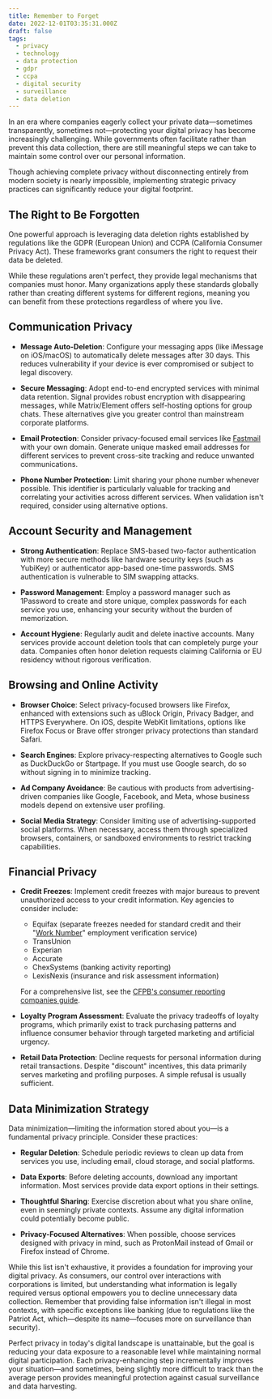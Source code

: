 ```yaml
---
title: Remember to Forget
date: 2022-12-01T03:35:31.000Z
draft: false
tags:
  - privacy
  - technology
  - data protection
  - gdpr
  - ccpa
  - digital security
  - surveillance
  - data deletion
---
```


In an era where companies eagerly collect your private data—sometimes transparently, sometimes not—protecting your digital privacy has become increasingly challenging. While governments often facilitate rather than prevent this data collection, there are still meaningful steps we can take to maintain some control over our personal information.

Though achieving complete privacy without disconnecting entirely from modern society is nearly impossible, implementing strategic privacy practices can significantly reduce your digital footprint.

## The Right to Be Forgotten

One powerful approach is leveraging data deletion rights established by regulations like the GDPR (European Union) and CCPA (California Consumer Privacy Act). These frameworks grant consumers the right to request their data be deleted.

While these regulations aren't perfect, they provide legal mechanisms that companies must honor. Many organizations apply these standards globally rather than creating different systems for different regions, meaning you can benefit from these protections regardless of where you live.

## Communication Privacy

* **Message Auto-Deletion**: Configure your messaging apps (like iMessage on iOS/macOS) to automatically delete messages after 30 days. This reduces vulnerability if your device is ever compromised or subject to legal discovery.

* **Secure Messaging**: Adopt end-to-end encrypted services with minimal data retention. Signal provides robust encryption with disappearing messages, while Matrix/Element offers self-hosting options for group chats. These alternatives give you greater control than mainstream corporate platforms.

* **Email Protection**: Consider privacy-focused email services like [Fastmail](https://www.fastmail.com/) with your own domain. Generate unique masked email addresses for different services to prevent cross-site tracking and reduce unwanted communications.

* **Phone Number Protection**: Limit sharing your phone number whenever possible. This identifier is particularly valuable for tracking and correlating your activities across different services. When validation isn't required, consider using alternative options.

## Account Security and Management

* **Strong Authentication**: Replace SMS-based two-factor authentication with more secure methods like hardware security keys (such as YubiKey) or authenticator app-based one-time passwords. SMS authentication is vulnerable to SIM swapping attacks.

* **Password Management**: Employ a password manager such as 1Password to create and store unique, complex passwords for each service you use, enhancing your security without the burden of memorization.

* **Account Hygiene**: Regularly audit and delete inactive accounts. Many services provide account deletion tools that can completely purge your data. Companies often honor deletion requests claiming California or EU residency without rigorous verification.

## Browsing and Online Activity

* **Browser Choice**: Select privacy-focused browsers like Firefox, enhanced with extensions such as uBlock Origin, Privacy Badger, and HTTPS Everywhere. On iOS, despite WebKit limitations, options like Firefox Focus or Brave offer stronger privacy protections than standard Safari.

* **Search Engines**: Explore privacy-respecting alternatives to Google such as DuckDuckGo or Startpage. If you must use Google search, do so without signing in to minimize tracking.

* **Ad Company Avoidance**: Be cautious with products from advertising-driven companies like Google, Facebook, and Meta, whose business models depend on extensive user profiling.

* **Social Media Strategy**: Consider limiting use of advertising-supported social platforms. When necessary, access them through specialized browsers, containers, or sandboxed environments to restrict tracking capabilities.

## Financial Privacy

* **Credit Freezes**: Implement credit freezes with major bureaus to prevent unauthorized access to your credit information. Key agencies to consider include:
  * Equifax (separate freezes needed for standard credit and their "[Work Number](https://theworknumber.com/)" employment verification service)
  * TransUnion
  * Experian
  * Accurate
  * ChexSystems (banking activity reporting)
  * LexisNexis (insurance and risk assessment information)
  
  For a comprehensive list, see the [CFPB's consumer reporting companies guide](https://www.consumerfinance.gov/consumer-tools/credit-reports-and-scores/consumer-reporting-companies/companies-list/).

* **Loyalty Program Assessment**: Evaluate the privacy tradeoffs of loyalty programs, which primarily exist to track purchasing patterns and influence consumer behavior through targeted marketing and artificial urgency.

* **Retail Data Protection**: Decline requests for personal information during retail transactions. Despite "discount" incentives, this data primarily serves marketing and profiling purposes. A simple refusal is usually sufficient.

## Data Minimization Strategy

Data minimization—limiting the information stored about you—is a fundamental privacy principle. Consider these practices:

* **Regular Deletion**: Schedule periodic reviews to clean up data from services you use, including email, cloud storage, and social platforms.

* **Data Exports**: Before deleting accounts, download any important information. Most services provide data export options in their settings.

* **Thoughtful Sharing**: Exercise discretion about what you share online, even in seemingly private contexts. Assume any digital information could potentially become public.

* **Privacy-Focused Alternatives**: When possible, choose services designed with privacy in mind, such as ProtonMail instead of Gmail or Firefox instead of Chrome.

While this list isn't exhaustive, it provides a foundation for improving your digital privacy. As consumers, our control over interactions with corporations is limited, but understanding what information is legally required versus optional empowers you to decline unnecessary data collection. Remember that providing false information isn't illegal in most contexts, with specific exceptions like banking (due to regulations like the Patriot Act, which—despite its name—focuses more on surveillance than security).

Perfect privacy in today's digital landscape is unattainable, but the goal is reducing your data exposure to a reasonable level while maintaining normal digital participation. Each privacy-enhancing step incrementally improves your situation—and sometimes, being slightly more difficult to track than the average person provides meaningful protection against casual surveillance and data harvesting.
